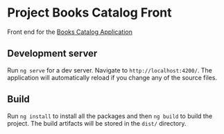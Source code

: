 # Project Books Catalog Front

Front end for the [Books Catalog Application](https://github.com/piotrm1991/books-catalog)

## Development server

Run `ng serve` for a dev server. Navigate to `http://localhost:4200/`. The application will automatically reload if you change any of the source files.

## Build

Run `ng install` to install all the packages and then `ng build` to build the project. The build artifacts will be stored in the `dist/` directory.
